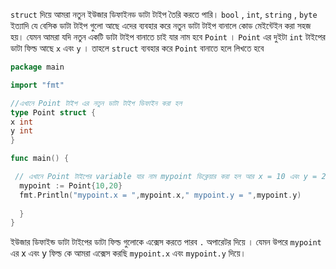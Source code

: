 `struct` দিয়ে আমরা নতুন ইউজার ডিফাইনড ডাটা টাইপ তৈরি করতে পারি। `bool` , `int`, `string` , `byte` ইত্যাদি যে বেসিক ডাটা টাইপ গুলো আছে এদের ব্যবহার করে নতুন ডাটা টাইপ বানালে কোড মেইন্টেইন করা সহজ হয়। 
যেমন আমরা যদি নতুন একটি ডাটা টাইপ বানাতে চাই যার নাম হবে `Point` । `Point` এর দুইটা `int` টাইপের ডাটা ফিল্ড আছে `x` এবং `y` । তাহলে `struct`  ব্যবহার করে `Point` বানাতে হলে লিখতে হবে 
  ```go
package main

import "fmt"

//এখানে Point টাইপ এর নতুন ডাটা টাইপ ডিফাইন করা হল 
type Point struct {    
x int
y int
}

func main() {

   // এখানে Point টাইপের variable যার নাম mypoint ডিক্লেয়ার করা হল আর x = 10 এবং y = 20 দিয়ে initialize করা হল
    mypoint := Point{10,20}
    fmt.Println("mypoint.x = ",mypoint.x," mypoint.y = ",mypoint.y)
    
    }
}
``` 
ইউজার ডিফাইন্ড ডাটা টাইপের ডাটা ফিল্ড গুলোকে এক্সেস করতে পারব  `.` অপারেটর দিয়ে । যেমন উপরে `mypoint` এর x এবং y ফিল্ড কে আমরা এক্সেস করছি `mypoint.x` এবং `mypoint.y` দিয়ে। 
